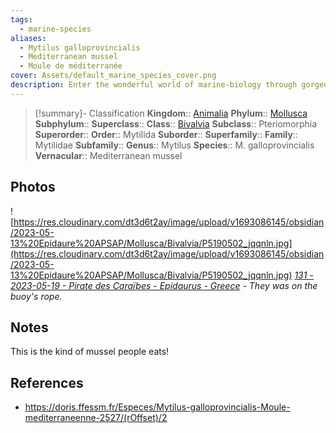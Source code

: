 ```yaml
---
tags:
  - marine-species
aliases:
  - Mytilus galloprovincialis
  - Mediterranean mussel
  - Moule de méditerranée
cover: Assets/default_marine_species_cover.png
description: Enter the wonderful world of marine-biology through gorgeous underwater pictures of marine animals.
---
```

> [!summary]- Classification
**Kingdom**:: [Animalia](Animalia.md)
**Phylum**:: [Mollusca](Mollusca.md)
**Subphylum**::
**Superclass**::
**Class**:: [Bivalvia](Bivalvia.md)
**Subclass**:: Pteriomorphia
**Superorder**::
**Order**:: Mytilida
**Suborder**::
**Superfamily**::
**Family**:: Mytilidae
**Subfamily**::
**Genus**:: Mytilus
**Species**:: M. galloprovincialis
**Vernacular**:: Mediterranean mussel

## Photos
![https://res.cloudinary.com/dt3d6t2ay/image/upload/v1693086145/obsidian/2023-05-13%20Epidaure%20APSAP/Mollusca/Bivalvia/P5190502_jqqnln.jpg](https://res.cloudinary.com/dt3d6t2ay/image/upload/v1693086145/obsidian/2023-05-13%20Epidaure%20APSAP/Mollusca/Bivalvia/P5190502_jqqnln.jpg)
*[131 - 2023-05-19 - Pirate des Caraïbes - Epidaurus - Greece](131%20-%202023-05-19%20-%20Pirate%20des%20Caraïbes%20-%20Epidaurus%20-%20Greece.md) - They was on the buoy's rope.*
## Notes
This is the kind of mussel people eats!
## References
- https://doris.ffessm.fr/Especes/Mytilus-galloprovincialis-Moule-mediterraneenne-2527/(rOffset)/2